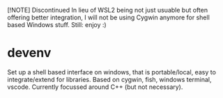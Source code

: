 [!NOTE] Discontinued
In lieu of WSL2 being not just usuable but often offering better integration, I will not be using Cygwin anymore for shell based Windows stuff. Still: enjoy :)

# devenv
Set up a shell based interface on windows, that is portable/local, easy to integrate/extend for libraries. Based on cygwin, fish, windows terminal, vscode. Currently focussed around C++ (but not necessary).
